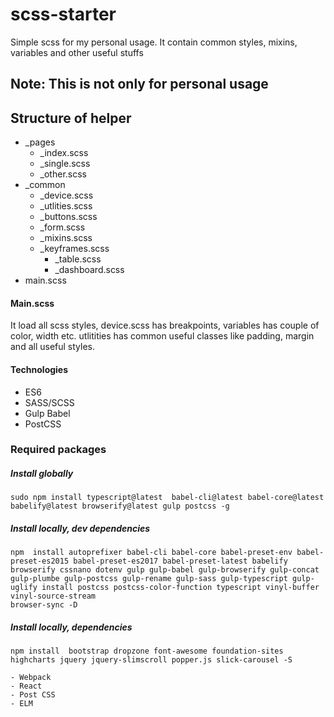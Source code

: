 # scss-starter
Simple scss for my personal usage. It contain common styles, mixins, variables and other useful stuffs

## Note: This is not only for personal usage

## Structure of helper
- _pages
  - _index.scss
  - _single.scss 
  - _other.scss
- _common 
  - _device.scss
  - _utlities.scss 
  - _buttons.scss
  - _form.scss
  - _mixins.scss
  - _keyframes.scss
	- _table.scss 
	- _dashboard.scss 
- main.scss 


#### Main.scss
It load all scss styles, device.scss has breakpoints, variables has couple of color, width etc. utlitities has common useful classes like padding, margin and all useful styles.


#### Technologies 

- ES6
- SASS/SCSS
- Gulp Babel
- PostCSS


### Required packages 

##### Install globally 

```
sudo npm install typescript@latest  babel-cli@latest babel-core@latest
babelify@latest browserify@latest gulp postcss -g
```

##### Install locally, dev dependencies

```
npm  install autoprefixer babel-cli babel-core babel-preset-env babel-preset-es2015 babel-preset-es2017 babel-preset-latest babelify browserify cssnano dotenv gulp gulp-babel gulp-browserify gulp-concat gulp-plumbe gulp-postcss gulp-rename gulp-sass gulp-typescript gulp-uglify install postcss postcss-color-function typescript vinyl-buffer vinyl-source-stream 
browser-sync -D
```

##### Install locally, dependencies 

```
npm install  bootstrap dropzone font-awesome foundation-sites highcharts jquery jquery-slimscroll popper.js slick-carousel -S
```
> 
	- Webpack 
	- React 
	- Post CSS
	- ELM 